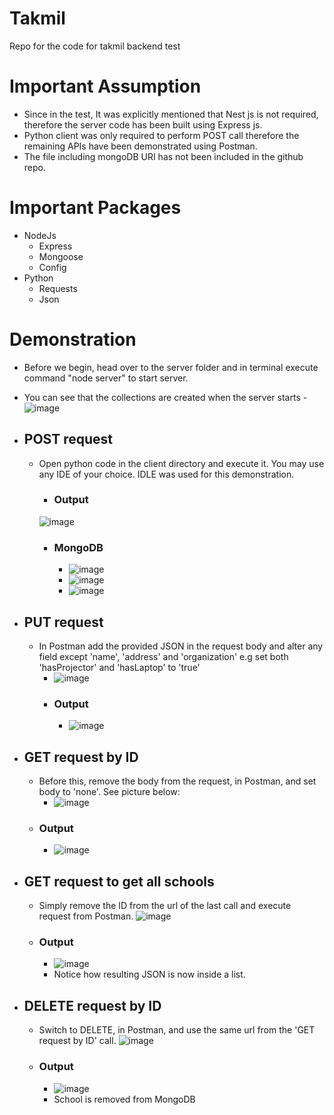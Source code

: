 # Takmil
Repo for the code for takmil backend test

# Important Assumption
- Since in the test, It was explicitly mentioned that Nest js is not required, therefore the server code has been built using Express js.
- Python client was only required to perform POST call therefore the remaining APIs have been demonstrated using Postman.
- The file including mongoDB URI has not been included in the github repo.

# Important Packages
- NodeJs
  - Express
  - Mongoose
  - Config
- Python
  - Requests
  - Json

# Demonstration
- Before we begin, head over to the server folder and in terminal execute command "node server" to start server.
- You can see that the collections are created when the server starts
    -![image](https://github.com/MuhammadAli68/Takmil/assets/57432644/dd4ccbda-a632-44da-bb4c-a5d4132d04f3)

- ## POST request
  - Open python code in the client directory and execute it. You may use any IDE of your choice. IDLE was used for this demonstration.
    - ### Output
    ![image](https://github.com/MuhammadAli68/Takmil/assets/57432644/be54f6d0-ce4c-4538-8759-66f4685fc46f)
    - ### MongoDB
      - ![image](https://github.com/MuhammadAli68/Takmil/assets/57432644/84a88d16-e884-4944-b92d-866de30f4a05)
      - ![image](https://github.com/MuhammadAli68/Takmil/assets/57432644/285847da-fb2b-4c64-84ae-7dcc3c59f2cf)
      - ![image](https://github.com/MuhammadAli68/Takmil/assets/57432644/90dacff4-b518-4dbf-a51c-a03f27e70cbf)
- ## PUT request
  - In Postman add the provided JSON in the request body and alter any field except 'name', 'address' and 'organization' e.g set both 'hasProjector' and 'hasLaptop' to 'true'
    - ![image](https://github.com/MuhammadAli68/Takmil/assets/57432644/5ae0bd94-f405-4be6-bff3-d375265b135e)
    - ### Output
      - ![image](https://github.com/MuhammadAli68/Takmil/assets/57432644/92daab6a-a4b0-4d9d-a4a5-45934e65b76b)
- ## GET request by ID
  - Before this, remove the body from the request, in Postman, and set body to 'none'. See picture below:
    - ![image](https://github.com/MuhammadAli68/Takmil/assets/57432644/b845133a-0dfd-4c47-91ed-b543d84ecd9b)
  - ### Output
    - ![image](https://github.com/MuhammadAli68/Takmil/assets/57432644/be9f033a-aa27-4670-94ae-f275490dea3a)
- ## GET request to get all schools
  - Simply remove the ID from the url of the last call and execute request from Postman.
    ![image](https://github.com/MuhammadAli68/Takmil/assets/57432644/0a33c384-d6eb-492c-85c3-06b084f6a3cc)
  - ### Output
    - ![image](https://github.com/MuhammadAli68/Takmil/assets/57432644/db46e5ba-c3f7-44af-a9ac-9665d0eb763f)
    - Notice how resulting JSON is now inside a list.
- ## DELETE request by ID
  - Switch to DELETE, in Postman, and use the same url from the 'GET request by ID' call.
    ![image](https://github.com/MuhammadAli68/Takmil/assets/57432644/058ce8cc-f833-4220-b1f0-40d86744ce68)
  - ### Output
    - ![image](https://github.com/MuhammadAli68/Takmil/assets/57432644/543d7782-dee4-412b-9da1-0db43150ec2e)
    - School is removed from MongoDB






 

